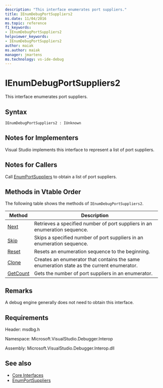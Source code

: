 ```yaml
---
description: "This interface enumerates port suppliers."
title: IEnumDebugPortSuppliers2
ms.date: 11/04/2016
ms.topic: reference
f1_keywords:
- IEnumDebugPortSuppliers2
helpviewer_keywords:
- IEnumDebugPortSuppliers2
author: maiak
ms.author: maiak
manager: jmartens
ms.technology: vs-ide-debug
---
```

# IEnumDebugPortSuppliers2

This interface enumerates port suppliers.

## Syntax

```
IEnumDebugPortSuppliers2 : IUnknown
```

## Notes for Implementers
 Visual Studio implements this interface to represent a list of port suppliers.

## Notes for Callers
 Call [EnumPortSuppliers](../../../extensibility/debugger/reference/idebugcoreserver2-enumportsuppliers.md) to obtain a list of port suppliers.

## Methods in Vtable Order
 The following table shows the methods of `IEnumDebugPortSuppliers2`.

|Method|Description|
|------------|-----------------|
|[Next](../../../extensibility/debugger/reference/ienumdebugportsuppliers2-next.md)|Retrieves a specified number of port suppliers in an enumeration sequence.|
|[Skip](../../../extensibility/debugger/reference/ienumdebugportsuppliers2-skip.md)|Skips a specified number of port suppliers in an enumeration sequence.|
|[Reset](../../../extensibility/debugger/reference/ienumdebugportsuppliers2-reset.md)|Resets an enumeration sequence to the beginning.|
|[Clone](../../../extensibility/debugger/reference/ienumdebugportsuppliers2-clone.md)|Creates an enumerator that contains the same enumeration state as the current enumerator.|
|[GetCount](../../../extensibility/debugger/reference/ienumdebugportsuppliers2-getcount.md)|Gets the number of port suppliers in an enumerator.|

## Remarks
 A debug engine generally does not need to obtain this interface.

## Requirements
 Header: msdbg.h

 Namespace: Microsoft.VisualStudio.Debugger.Interop

 Assembly: Microsoft.VisualStudio.Debugger.Interop.dll

## See also
- [Core Interfaces](../../../extensibility/debugger/reference/core-interfaces.md)
- [EnumPortSuppliers](../../../extensibility/debugger/reference/idebugcoreserver2-enumportsuppliers.md)
